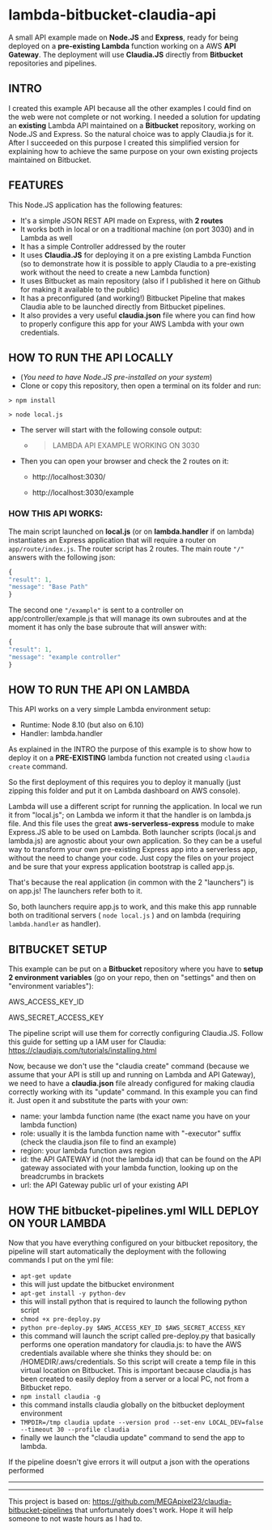 # lambda-bitbucket-claudia-api
A small API example made on __Node.JS__ and __Express__, ready for being deployed on a __pre-existing Lambda__ function working on a AWS __API Gateway__. The deployment will use __Claudia.JS__ directly from __Bitbucket__ repositories and pipelines.

## INTRO
I created this example API because all the other examples I could find on the web were not complete or not working.
I needed a solution for updating an __existing__ Lambda API maintained on a __Bitbucket__ repository, working on Node.JS and Express.
So the natural choice was to apply Claudia.js for it. After I succeeded on this purpose I created this simplified version for explaining how to achieve the same purpose on your own existing projects maintained on Bitbucket.

## FEATURES
This Node.JS application has the following features:
- It's a simple JSON REST API made on Express, with __2 routes__
- It works both in local or on a traditional machine (on port 3030) and in Lambda as well
- It has a simple Controller addressed by the router
- It uses __Claudia.JS__ for deploying it on a pre existing Lambda Function (so to demonstrate how it is possible to apply Claudia to a pre-existing work without the need to create a new Lambda function)
- It uses Bitbucket as main repository (also if I published it here on Github for making it available to the public)
- It has a preconfigured (and working!) Bitbucket Pipeline that makes Claudia able to be launched directly from Bitbucket pipelines.
- It also provides a very useful __claudia.json__ file where you can find how to properly configure this app for your AWS Lambda with your own credentials.

## HOW TO RUN THE API LOCALLY
* (_You need to have Node.JS pre-installed on your system_)
* Clone or copy this repository, then open a terminal on its folder and run:

` > npm install `

` > node local.js `

* The server will start with the following console output:

  * > LAMBDA API EXAMPLE WORKING ON 3030

* Then you can open your browser and check the 2 routes on it:

  * http://localhost:3030/

  * http://localhost:3030/example


### HOW THIS API WORKS:

The main script launched on __local.js__ (or on __lambda.handler__ if on lambda) instantiates an Express application that will require a router on `app/route/index.js`. The router script has 2 routes. The main route `"/"` answers with the following json: 

```javascript
{
"result": 1,
"message": "Base Path"
}
```

The second one `"/example"` is sent to a controller on app/controller/example.js that will manage its own subroutes and at the moment it has only the base subroute that will answer with:

```javascript
{
"result": 1,
"message": "example controller"
}
```


## HOW TO RUN THE API ON LAMBDA

This API works on a very simple Lambda environment setup:

* Runtime: Node 8.10 (but also on 6.10)
* Handler: lambda.handler

As explained in the INTRO the purpose of this example is to show how to deploy it on a __PRE-EXISTING__ lambda function not created  using ` claudia create ` command.
  
So the first deployment of this requires you to deploy it manually (just zipping this folder and put it on Lambda dashboard on AWS console).
 
Lambda will use a different script for running the application. In local we run it from "local.js"; on Lambda we inform it that the handler is on lambda.js file. And this file uses the great __aws-serverless-express__ module to make Express.JS able to be used on Lambda. Both launcher scripts (local.js and lambda.js) are agnostic about your own application. So they can be a useful way to transform  your own pre-existing Express app into a serverless app, without the need to change your code.
Just copy the files on your project and be sure that your express application bootstrap is called app.js.

That's because the real application (in common with the 2 "launchers") is on app.js! The launchers refer both to it.

So, both launchers require app.js to work, and this make this app runnable both on traditional servers ( `node local.js` ) and on lambda (requiring `lambda.handler` as handler).

## BITBUCKET SETUP

This example can be put on a __Bitbucket__ repository where you have to __setup 2 environment variables__ (go on your repo, then on "settings" and then on "environment variables"):

AWS_ACCESS_KEY_ID

AWS_SECRET_ACCESS_KEY

The pipeline script will use them for correctly configuring Claudia.JS. Follow this guide for setting up a IAM user for Claudia: https://claudiajs.com/tutorials/installing.html 

Now, because we don't use the "claudia create" command (because we assume that your API is still up and running on Lambda and API Gateway), we need to have a __claudia.json__ file already configured for making claudia correctly working with its "update" command.
In this example you can find it. Just open it and substitute the parts with your own:

* name: your lambda function name (the exact name you have on your lambda function)
* role: usually it is the lambda function name with "-executor" suffix (check the claudia.json file to find an example)
* region: your lambda function aws region
* id: the API GATEWAY id (not the lambda id) that can be found on the API gateway associated with your lambda function, looking up on the breadcrumbs in brackets
* url: the API Gateway public url of your existing API


## HOW THE bitbucket-pipelines.yml WILL DEPLOY ON YOUR LAMBDA

Now that you have everything configured on your bitbucket repository, the pipeline will start automatically the deployment with the following commands I put on the yml file:

* `apt-get update`
* this will just update the bitbucket environment
* `apt-get install -y python-dev`
* this will install python that is required to launch the following python script
* `chmod +x pre-deploy.py`
* `python pre-deploy.py $AWS_ACCESS_KEY_ID $AWS_SECRET_ACCESS_KEY`
* this command will launch the script called pre-deploy.py that basically performs one operation mandatory for claudia.js: to have the AWS credentials available where she thinks they should be: on /HOMEDIR/.aws/credentials. So this script will create a temp file in this virtual location on Bitbucket. This is important because claudia.js has been created to easily deploy from a server or a local PC, not from a Bitbucket repo. 
* `npm install claudia -g`
* this command installs claudia globally on the bitbucket deployment environment
* `TMPDIR=/tmp claudia update --version prod --set-env LOCAL_DEV=false --timeout 30 --profile claudia`
* finally we launch the "claudia update" command to send the app to lambda.

If the pipeline doesn't give errors it will output a json with the operations performed 

---------------------------------------------
---------------------------------------------

This project is based on: https://github.com/MEGApixel23/claudia-bitbucket-pipelines that unfortunately does't work.
Hope it will help someone to not waste hours as I had to.




